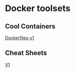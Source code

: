 # Docker toolsets


## Cool Containers
[Dockerfiles-v1](https://github.com/tianon/dockerfiles)

## Cheat Sheets
[V1](https://github.com/wsargent/docker-cheat-sheet#containers)
